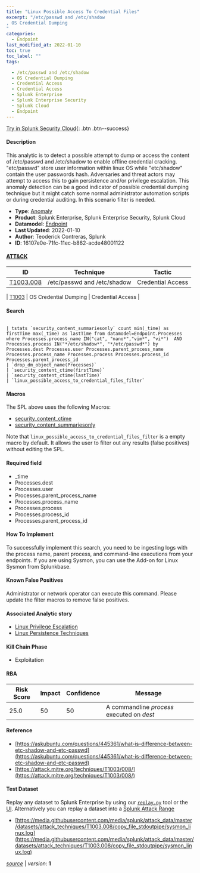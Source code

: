```yaml
---
title: "Linux Possible Access To Credential Files"
excerpt: "/etc/passwd and /etc/shadow
, OS Credential Dumping
"
categories:
  - Endpoint
last_modified_at: 2022-01-10
toc: true
toc_label: ""
tags:

  - /etc/passwd and /etc/shadow
  - OS Credential Dumping
  - Credential Access
  - Credential Access
  - Splunk Enterprise
  - Splunk Enterprise Security
  - Splunk Cloud
  - Endpoint
---
```




[Try in Splunk Security Cloud](https://www.splunk.com/en_us/cyber-security.html){: .btn .btn--success}

#### Description

This analytic is to detect a possible attempt to dump or access the content of /etc/passwd and /etc/shadow to enable offline credential cracking. "etc/passwd" store user information within linux OS while "etc/shadow" contain the user passwords hash. Adversaries and threat actors may attempt to access this to gain persistence and/or privilege escalation. This anomaly detection can be a good indicator of possible credential dumping technique but it might catch some normal administrator automation scripts or during credential auditing. In this scenario filter is needed.

- **Type**: [Anomaly](https://github.com/splunk/security_content/wiki/object-Analytic-Types)
- **Product**: Splunk Enterprise, Splunk Enterprise Security, Splunk Cloud
- **Datamodel**: [Endpoint](https://docs.splunk.com/Documentation/CIM/latest/User/Endpoint)
- **Last Updated**: 2022-01-10
- **Author**: Teoderick Contreras, Splunk
- **ID**: 16107e0e-71fc-11ec-b862-acde48001122


#### [ATT&CK](https://attack.mitre.org/)

| ID             | Technique        |  Tactic             |
| -------------- | ---------------- |-------------------- |
| [T1003.008](https://attack.mitre.org/techniques/T1003/008/) | /etc/passwd and /etc/shadow | Credential Access |

| [T1003](https://attack.mitre.org/techniques/T1003/) | OS Credential Dumping | Credential Access |

#### Search

```

| tstats `security_content_summariesonly` count min(_time) as firstTime max(_time) as lastTime from datamodel=Endpoint.Processes where Processes.process_name IN("cat", "nano*","vim*", "vi*")  AND Processes.process IN("*/etc/shadow*", "*/etc/passwd*") by Processes.dest Processes.user Processes.parent_process_name Processes.process_name Processes.process Processes.process_id Processes.parent_process_id 
| `drop_dm_object_name(Processes)` 
| `security_content_ctime(firstTime)` 
| `security_content_ctime(lastTime)` 
| `linux_possible_access_to_credential_files_filter`
```

#### Macros
The SPL above uses the following Macros:
* [security_content_ctime](https://github.com/splunk/security_content/blob/develop/macros/security_content_ctime.yml)
* [security_content_summariesonly](https://github.com/splunk/security_content/blob/develop/macros/security_content_summariesonly.yml)

Note that `linux_possible_access_to_credential_files_filter` is a empty macro by default. It allows the user to filter out any results (false positives) without editing the SPL.

#### Required field
* _time
* Processes.dest
* Processes.user
* Processes.parent_process_name
* Processes.process_name
* Processes.process
* Processes.process_id
* Processes.parent_process_id


#### How To Implement
To successfully implement this search, you need to be ingesting logs with the process name, parent process, and command-line executions from your endpoints. If you are using Sysmon, you can use the Add-on for Linux Sysmon from Splunkbase.

#### Known False Positives
Administrator or network operator can execute this command. Please update the filter macros to remove false positives.

#### Associated Analytic story
* [Linux Privilege Escalation](/stories/linux_privilege_escalation)
* [Linux Persistence Techniques](/stories/linux_persistence_techniques)


#### Kill Chain Phase
* Exploitation



#### RBA

| Risk Score  | Impact      | Confidence   | Message      |
| ----------- | ----------- |--------------|--------------|
| 25.0 | 50 | 50 | A commandline $process$ executed on $dest$ |




#### Reference

* [https://askubuntu.com/questions/445361/what-is-difference-between-etc-shadow-and-etc-passwd](https://askubuntu.com/questions/445361/what-is-difference-between-etc-shadow-and-etc-passwd)
* [https://attack.mitre.org/techniques/T1003/008/](https://attack.mitre.org/techniques/T1003/008/)



#### Test Dataset
Replay any dataset to Splunk Enterprise by using our [`replay.py`](https://github.com/splunk/attack_data#using-replaypy) tool or the [UI](https://github.com/splunk/attack_data#using-ui).
Alternatively you can replay a dataset into a [Splunk Attack Range](https://github.com/splunk/attack_range#replay-dumps-into-attack-range-splunk-server)


* [https://media.githubusercontent.com/media/splunk/attack_data/master/datasets/attack_techniques/T1003.008/copy_file_stdoutpipe/sysmon_linux.log](https://media.githubusercontent.com/media/splunk/attack_data/master/datasets/attack_techniques/T1003.008/copy_file_stdoutpipe/sysmon_linux.log)



[*source*](https://github.com/splunk/security_content/tree/develop/detections/endpoint/linux_possible_access_to_credential_files.yml) \| *version*: **1**